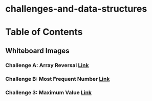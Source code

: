# challenges-and-data-structures

# Table of Contents

## Whiteboard Images

### Challenge A: Array Reversal  [Link](https://github.com/Abed1313/challenges-and-data-structures/blob/main/whiteboard-challenges/assest/S-1.PNG)


### Challenge B: Most Frequent Number [Link](https://github.com/Abed1313/challenges-and-data-structures/blob/main/whiteboard-challenges/assest/S-2.PNG) 

### Challenge 3: Maximum Value [Link](https://github.com/Abed1313/challenges-and-data-structures/blob/main/whiteboard-challenges/assest/C3.PNG) 


